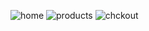 ![home](https://user-images.githubusercontent.com/14048428/194224267-433cc869-8962-45dd-97ef-fe0f7d513a62.JPG)
![products](https://user-images.githubusercontent.com/14048428/194224271-de7535c9-7719-435d-a033-36065f591789.JPG)
![chckout](https://user-images.githubusercontent.com/14048428/194224278-591979af-6f73-4a55-96d3-685829475263.JPG)
